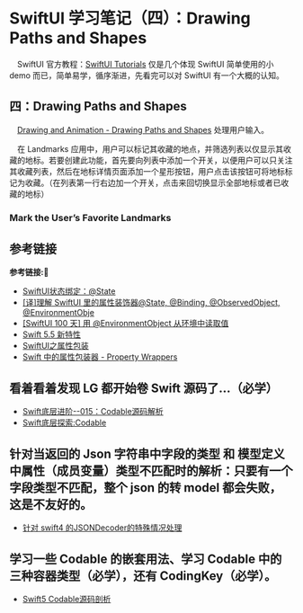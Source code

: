 # SwiftUI 学习笔记（四）：Drawing Paths and Shapes

&emsp;SwiftUI 官方教程：[SwiftUI Tutorials](https://developer.apple.com/tutorials/swiftui) 仅是几个体现 SwiftUI 简单使用的小 demo 而已，简单易学，循序渐进，先看完可以对 SwiftUI 有一个大概的认知。

## 四：Drawing Paths and Shapes

&emsp;[Drawing and Animation - Drawing Paths and Shapes](https://developer.apple.com/tutorials/swiftui/drawing-paths-and-shapes) 处理用户输入。

&emsp;在 Landmarks 应用中，用户可以标记其收藏的地点，并筛选列表以仅显示其收藏的地标。若要创建此功能，首先要向列表中添加一个开关，以便用户可以只关注其收藏列表，然后在地标详情页面添加一个星形按钮，用户点击该按钮可将地标标记为收藏。（在列表第一行右边加一个开关，点击来回切换显示全部地标或者已收藏的地标）

### Mark the User’s Favorite Landmarks















## 参考链接
**参考链接:🔗**
+ [SwiftUI状态绑定：@State](https://www.jianshu.com/p/46cbe061c8f5)
+ [[译]理解 SwiftUI 里的属性装饰器@State, @Binding, @ObservedObject, @EnvironmentObje](https://www.cnblogs.com/xiaoniuzai/p/11417123.html)
+ [[SwiftUI 100 天] 用 @EnvironmentObject 从环境中读取值](https://zhuanlan.zhihu.com/p/146608338)
+ [Swift 5.5 新特性](https://zhuanlan.zhihu.com/p/395147531)
+ [SwiftUI之属性包装](https://www.jianshu.com/p/28623e017445)
+ [Swift 中的属性包装器 - Property Wrappers](https://www.jianshu.com/p/8a019631b4db)



## 看着看着发现 LG 都开始卷 Swift 源码了...（必学）
+ [Swift底层进阶--015：Codable源码解析](https://www.jianshu.com/p/9302f7bac319)
+ [Swift底层探索:Codable](https://www.jianshu.com/p/d591bd7f53ac)

## 针对当返回的 Json 字符串中字段的类型 和 模型定义中属性（成员变量）类型不匹配时的解析：只要有一个字段类型不匹配，整个 json 的转 model 都会失败，这是不友好的。
+ [针对 swift4 的JSONDecoder的特殊情况处理](https://www.jianshu.com/p/51c219092290)

## 学习一些 Codable 的嵌套用法、学习 Codable 中的三种容器类型（必学），还有 CodingKey（必学）。

+ [Swift5 Codable源码剖析](https://www.jianshu.com/nb/3595319)
